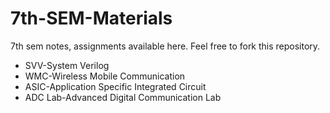 # 7th-SEM-Materials 
7th sem notes, assignments available here. Feel free to fork this repository. <br>
- SVV-System Verilog<br>
- WMC-Wireless Mobile Communication<br>
- ASIC-Application Specific Integrated Circuit<br>
- ADC Lab-Advanced Digital Communication Lab<br>
